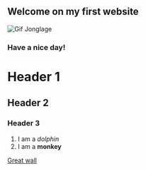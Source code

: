 ## Welcome on my first website

![Gif Jonglage](https://funtastique.fr/wp-content/uploads/2012/12/un-jongleur-fou.gif)

### Have a nice day!

# Header 1

## Header 2

### Header 3

1. I am a *dolphin*
2. I am a **monkey**  


     
[Great wall](https://www.google.fr/search?q=great+wall&rlz=1C1AWFC_enFR773FR773&source=lnms&tbm=isch&sa=X&ved=0ahUKEwjkpOXtubfYAhWhKsAKHU4nD38Q_AUICygC&biw=1440&bih=769#imgrc=v868U1CsCvVYxM:)
